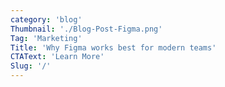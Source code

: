 ```yaml
---
category: 'blog'
Thumbnail: './Blog-Post-Figma.png'
Tag: 'Marketing'
Title: 'Why Figma works best for modern teams'
CTAText: 'Learn More'
Slug: '/'
---
```

